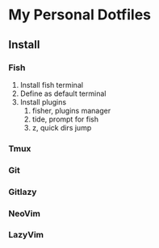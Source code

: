 # My Personal Dotfiles

## Install

### Fish

1. Install fish terminal
2. Define as default terminal
3. Install plugins
   1. fisher, plugins manager
   2. tide, prompt for fish
   3. z, quick dirs jump

### Tmux

### Git

### Gitlazy

### NeoVim

### LazyVim
